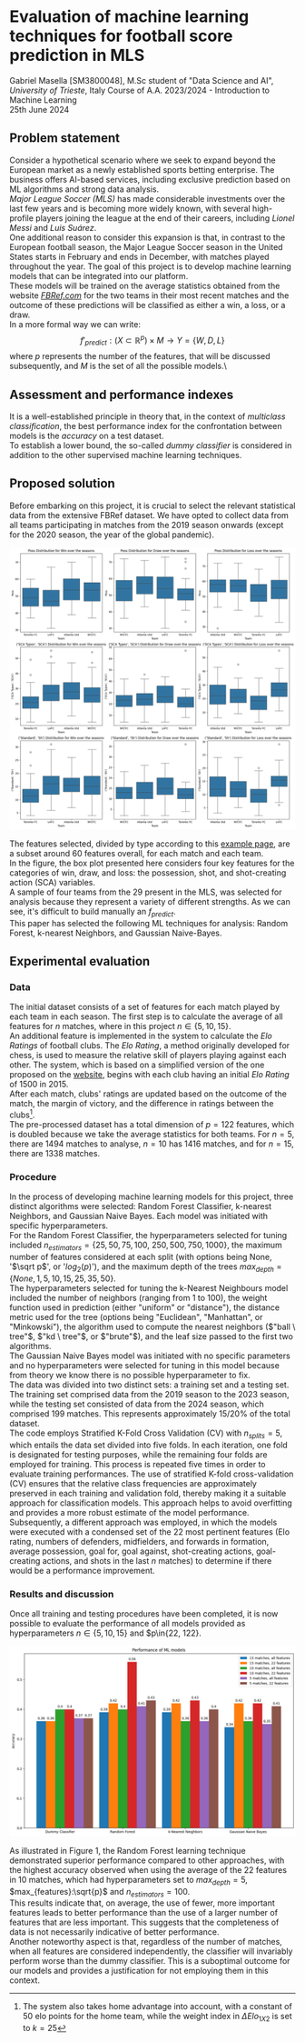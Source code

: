 # Evaluation of machine learning techniques for football score prediction in MLS

Gabriel Masella \[SM3800048\], M.Sc student of "Data Science and AI", *University of Trieste*, Italy
Course of A.A. $2023$/$2024$ - Introduction to Machine Learning  
25th June 2024

## Problem statement

Consider a hypothetical scenario where we seek to expand beyond the European market as a newly established sports betting enterprise. The business offers AI-based services, including exclusive prediction based on ML algorithms and strong data analysis.\
*Major League Soccer (MLS)* has made considerable investments over the last few years and is becoming more widely known, with several high-profile players joining the league at the end of their careers, including *Lionel Messi* and *Luis Suárez*.\
One additional reason to consider this expansion is that, in contrast to the European football season, the Major League Soccer season in the United States starts in February and ends in December, with matches played throughout the year. The goal of this project is to develop machine learning models that can be integrated into our platform.\
These models will be trained on the average statistics obtained from the website [*FBRef.com*](https://fbref.com/en/) for the two teams in their most recent matches and the outcome of these predictions will be classified as either a win, a loss, or a draw.\
In a more formal way we can write:
$$f'_{predict}: (X\subset\mathbb{R}^p) \times M \rightarrow{} Y=\{W, D, L\}$$
where $p$ represents the number of the features, that will be discussed subsequently, and $M$ is the set of all the possible models.\

## Assessment and performance indexes

It is a well-established principle in theory that, in the context of *multiclass classification*, the best performance index for the confrontation between models is the *accuracy* on a test dataset.\
To establish a lower bound, the so-called *dummy classifier* is considered in addition to the other supervised machine learning techniques.

## Proposed solution

Before embarking on this project, it is crucial to select the relevant statistical data from the extensive FBRef dataset. We have opted to collect data from all teams participating in matches from the 2019 season onwards (except for the 2020 season, the year of the global pandemic).

![Box plot of key features for win, draw, and loss categories](boxplot.png)

The features selected, divided by type according to this [example page](https://fbref.com/en/squadre/46024eeb/2024/partite/c22/schedule/Risultati-e-partite-Philadelphia-Union-Major-League-Soccer), are a subset around 60 features overall, for each match and each team.\
In the figure, the box plot presented here considers four key features for the categories of win, draw, and loss: the possession, shot, and shot-creating action (SCA) variables.\
A sample of four teams from the 29 present in the MLS, was selected for analysis because they represent a variety of different strengths. As we can see, it's difficult to build manually an $f_{predict}$.\
This paper has selected the following ML techniques for analysis: Random Forest, k-nearest Neighbors, and Gaussian Naive-Bayes.

## Experimental evaluation

### Data

The initial dataset consists of a set of features for each match played by each team in each season. The first step is to calculate the average of all features for $n$ matches, where in this project $n\in\{5,10,15\}$.\
An additional feature is implemented in the system to calculate the *Elo Ratings* of football clubs. The *Elo Rating*, a method originally developed for chess, is used to measure the relative skill of players playing against each other. The system, which is based on a simplified version of the one proposed on the [website](http://clubelo.com/System), begins with each club having an initial *Elo Rating* of 1500 in 2015.\
After each match, clubs' ratings are updated based on the outcome of the match, the margin of victory, and the difference in ratings between the clubs[^1].\
The pre-processed dataset has a total dimension of $p=122$ features, which is doubled because we take the average statistics for both teams. For $n=5$, there are $1494$ matches to analyse, $n=10$ has $1416$ matches, and for $n=15$, there are $1338$ matches.

### Procedure

In the process of developing machine learning models for this project, three distinct algorithms were selected: Random Forest Classifier, k-nearest Neighbors, and Gaussian Naive Bayes. Each model was initiated with specific hyperparameters.\
For the Random Forest Classifier, the hyperparameters selected for tuning included $n_{estimators}=\{25, 50, 75, 100,$ $250, 500, 750, 1000\}$, the maximum number of features considered at each split (with options being None, '$\sqrt p$', or '$log_2(p)$'), and the maximum depth of the trees $max_{depth}= \{None, 1, 5, 10, 15, 25, 35, 50\}$.\
The hyperparameters selected for tuning the k-Nearest Neighbours model included the number of neighbors (ranging from 1 to 100), the weight function used in prediction (either \"uniform\" or \"distance\"), the distance metric used for the tree (options being \"Euclidean\", \"Manhattan\", or \"Minkowski\"), the algorithm used to compute the nearest neighbors ($"ball \ tree"$, $"kd \ tree"$, or $"brute"$), and the leaf size passed to the first two algorithms.\
The Gaussian Naive Bayes model was initiated with no specific parameters and no hyperparameters were selected for tuning in this model because from theory we know there is no possible hyperparameter to fix.\
The data was divided into two distinct sets: a training set and a testing set. The training set comprised data from the $2019$ season to the $2023$ season, while the testing set consisted of data from the $2024$ season, which comprised $199$ matches. This represents approximately $15/20\%$ of the total dataset.\
The code employs Stratified K-Fold Cross Validation (CV) with $n_{splits}=5$, which entails the data set divided into five folds. In each iteration, one fold is designated for testing purposes, while the remaining four folds are employed for training. This process is repeated five times in order to evaluate training performances. The use of stratified K-fold cross-validation (CV) ensures that the relative class frequencies are approximately preserved in each training and validation fold, thereby making it a suitable approach for classification models. This approach helps to avoid overfitting and provides a more robust estimate of the model performance.\
Subsequently, a different approach was employed, in which the models were executed with a condensed set of the 22 most pertinent features (Elo rating, numbers of defenders, midfielders, and forwards in formation, average possession, goal for, goal against, shot-creating actions, goal-creating actions, and shots in the last $n$ matches) to determine if there would be a performance improvement.

### Results and discussion

Once all training and testing procedures have been completed, it is now possible to evaluate the performance of all models provided as hyperparameters $n\in\{5,10,15\}$ and $p\in\{22, 122\}.

![Bar plot of all the developed models for each learning technique and in each scenario.](final_result.png)

As illustrated in Figure 1, the Random Forest learning technique demonstrated superior performance compared to other approaches, with the highest accuracy observed when using the average of the 22 features in 10 matches, which had hyperparameters set to $max_{depth}= 5$, $max_{features}:\sqrt{p}$ and $n_{estimators}=100$.\
This results indicate that, on average, the use of fewer, more important features leads to better performance than the use of a larger number of features that are less important. This suggests that the completeness of data is not necessarily indicative of better performance.\
Another noteworthy aspect is that, regardless of the number of matches, when all features are considered independently, the classifier will invariably perform worse than the dummy classifier. This is a suboptimal outcome for our models and provides a justification for not employing them in this context.

[^1]: The system also takes home advantage into account, with a constant of $50$ elo points for the home team, while the weight index in $\Delta Elo_{1X2}$ is set to $k=25$
